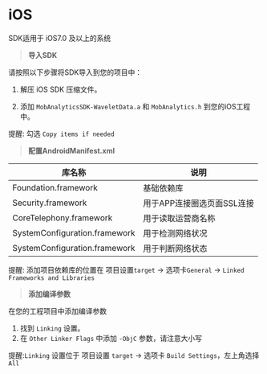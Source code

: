 # iOS

SDK适用于 iOS7.0 及以上的系统    

> **导入SDK**

请按照以下步骤将SDK导入到您的项目中：

 1. 解压 iOS SDK 压缩文件。

 2. 添加 ```MobAnalyticsSDK-WaveletData.a``` 和 ```MobAnalytics.h``` 到您的iOS工程中。

 提醒: 勾选 ```Copy items if needed```


> **配置AndroidManifest.xml**

| **库名称** | **说明** |
| -- | -- |
| Foundation.framework	 | 基础依赖库|
| Security.framework	 | 用于APP连接圈选页面SSL连接|
| CoreTelephony.framework| 用于读取运营商名称|
| SystemConfiguration.framework| 用于检测网络状况|
| SystemConfiguration.framework| 用于判断网络状态|

提醒: 添加项目依赖库的位置在 项目设置```target``` -> 选项卡```General``` -> ```Linked Frameworks and Libraries```

> **添加编译参数**

在您的工程项目中添加编译参数

 1. 找到 ```Linking``` 设置。
 2. 在 ```Other Linker Flags``` 中添加 ```-ObjC``` 参数，请注意大小写
 
 提醒:```Linking``` 设置位于 项目设置 ```target``` -> 选项卡 ```Build Settings```，左上角选择 ```All```